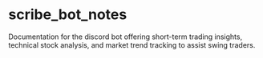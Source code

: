 # scribe_bot_notes
Documentation for the discord bot offering short-term trading insights, technical stock analysis, and market trend tracking to assist swing traders.
